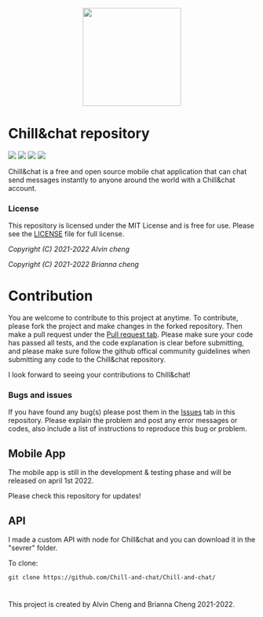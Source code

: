<p align="center"how><img src="https://github.com/Chill-and-chat/Chill-and-chat/blob/react-native-migration/logo.svg/" style="width:200px;"/></p>

# Chill&chat repository 
![](https://img.shields.io/github/repo-size/Chill-and-chat/Chill-chat) ![](https://img.shields.io/github/v/release/Chill-and-chat/Chill-chat) ![](https://img.shields.io/github/issues-pr-closed/chill-and-chat/chill-chat) ![](https://img.shields.io/github/issues-pr-raw/chill-and-chat/chill-chat)


Chill&chat is a free and open source mobile chat application that can chat send messages instantly to anyone around the world with a Chill&chat account.

### License

This repository is licensed under the MIT License and is free for use. Please see the [LICENSE](https://github.com/Chill-and-chat/Chill-chat/blob/master/LICENSE) file for full license.


*Copyright (C) 2021-2022 Alvin cheng*

*Copyright (C) 2021-2022 Brianna cheng*

# Contribution

You are welcome to contribute to this project at anytime. To contribute, please fork the project and make changes in the forked repository. Then make a pull request under the [Pull request tab](https://github.com/Chill-and-chat/Chill-chat/pulls). Please make sure your code has passed all tests, and the code explanation is clear before submitting, and please make sure follow the github offical community guidelines when submitting any code to the Chill&chat repository.


I look forward to seeing your contributions to Chill&chat!

### Bugs and issues

If you have found any bug(s) please post them in the [Issues](https://github.com/Chill-and-chat/Chill-chat/issues) tab in this repository. Please explain the problem and post any error messages or codes, also include a list of instructions to reproduce this bug or problem.

## Mobile App
The mobile app is still in the development & testing phase and will be released on april 1st 2022.


Please check this repository for updates!

## API
I made a custom API with node for Chill&chat and you can download it in the "sevrer" folder.

To clone:

```
git clone https://github.com/Chill-and-chat/Chill-and-chat/
```

#
This project is created by Alvin Cheng and Brianna Cheng 2021-2022.
